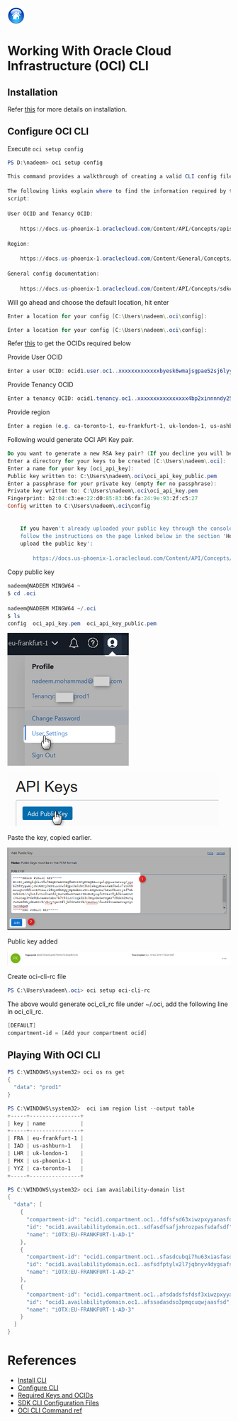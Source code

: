 [![Home](../resources/home.png#center)](../README.md)

# Working With Oracle Cloud Infrastructure (OCI) CLI


## Installation

Refer [this](https://docs.cloud.oracle.com/iaas/Content/API/SDKDocs/cliinstall.htm) for more details on installation.


## Configure OCI CLI

Execute `oci setup config`

```Powershell
PS D:\nadeem> oci setup config
```

```Powershell
This command provides a walkthrough of creating a valid CLI config file.
 
The following links explain where to find the information required by this
script:
 
User OCID and Tenancy OCID:
 
    https://docs.us-phoenix-1.oraclecloud.com/Content/API/Concepts/apisigningkey.htm#Other
 
Region:
 
    https://docs.us-phoenix-1.oraclecloud.com/Content/General/Concepts/regions.htm
 
General config documentation:
 
    https://docs.us-phoenix-1.oraclecloud.com/Content/API/Concepts/sdkconfig.htm
```

Will go ahead and choose the default location, hit enter

```Powershell
Enter a location for your config [C:\Users\nadeem\.oci\config]:
```

```Powershell
Enter a location for your config [C:\Users\nadeem\.oci\config]:
```

Refer [this](GettingOCIDs.md) to get the OCIDs required below

Provide User OCID

```Powershell
Enter a user OCID: ocid1.user.oc1..xxxxxxxxxxxxxbyesk6wmajsgpae52sj6lyyyyyyyyyy
```
Provide Tenancy OCID

```Powershell
Enter a tenancy OCID: ocid1.tenancy.oc1..xxxxxxxxxxxxxxxx4bp2xinnnndy25ps6csc7yyyyyyyyyyyy
```
Provide region

```Powershell
Enter a region (e.g. ca-toronto-1, eu-frankfurt-1, uk-london-1, us-ashburn-1, us-phoenix-1): eu-frankfurt-1
```

Following would generate OCI API Key pair.

```Powershell
Do you want to generate a new RSA key pair? (If you decline you will be asked to supply the path to an existing key.) [Y/n]: Y
Enter a directory for your keys to be created [C:\Users\nadeem\.oci]:
Enter a name for your key [oci_api_key]:
Public key written to: C:\Users\nadeem\.oci\oci_api_key_public.pem
Enter a passphrase for your private key (empty for no passphrase):
Private key written to: C:\Users\nadeem\.oci\oci_api_key.pem
Fingerprint: b2:04:c3:ee:22:d0:85:83:b6:fa:24:9e:93:2f:c5:27
Config written to C:\Users\nadeem\.oci\config

 
    If you haven't already uploaded your public key through the console,
    follow the instructions on the page linked below in the section 'How to
    upload the public key':
 
        https://docs.us-phoenix-1.oraclecloud.com/Content/API/Concepts/apisigningkey.htm#How2
```
Copy public key

```Powershell
nadeem@NADEEM MINGW64 ~
$ cd .oci
 
nadeem@NADEEM MINGW64 ~/.oci
$ ls
config  oci_api_key.pem  oci_api_key_public.pem

```


![](../resources/oci-user-settings.png)

![](../resources/oci-add-public-key.png)

Paste the key, copied earlier.

![](../resources/oci-add-public-key-dialog.png)

Public key added

![](../resources/ocid-public-key-added.png)


Create oci-cli-rc file

```Powershell
PS C:\Users\nadeem\.oci> oci setup oci-cli-rc
```

The above would generate oci_cli_rc file under ~/.oci, add the following line in oci_cli_rc.

```Powershell
[DEFAULT]
compartment-id = [Add your compartment ocid]
```

## Playing With OCI CLI

```Powershell
PS C:\WINDOWS\system32> oci os ns get
{
  "data": "prod1"
}
```

```Powershell
PS C:\WINDOWS\system32>  oci iam region list --output table
+-----+----------------+
| key | name           |
+-----+----------------+
| FRA | eu-frankfurt-1 |
| IAD | us-ashburn-1   |
| LHR | uk-london-1    |
| PHX | us-phoenix-1   |
| YYZ | ca-toronto-1   |
+-----+----------------+
```

```Powershell
PS C:\WINDOWS\system32> oci iam availability-domain list
{
  "data": [
    {
      "compartment-id": "ocid1.compartment.oc1..fdfsfsd63xiwzpxyyanasfdsfsdfsd",
      "id": "ocid1.availabilitydomain.oc1..sdfasdfsafjxhrozpasfsdafsdf",
      "name": "iOTX:EU-FRANKFURT-1-AD-1"
    },
    {
      "compartment-id": "ocid1.compartment.oc1..sfasdcubqi7hu63xiasfasdfsadfsdf",
      "id": "ocid1.availabilitydomain.oc1..asfsdfptylx2l7jqbnyv4dygsafsdassafsadf",
      "name": "iOTX:EU-FRANKFURT-1-AD-2"
    },
    {
      "compartment-id": "ocid1.compartment.oc1..afsdadsfsfdsf3xiwzpxyyasfsdf",
      "id": "ocid1.availabilitydomain.oc1..afssadasdso3pmqcuqwjaasfsd",
      "name": "iOTX:EU-FRANKFURT-1-AD-3"
    }
  ]
}
```

# References
* [Install CLI](https://docs.cloud.oracle.com/iaas/Content/API/SDKDocs/cliinstall.htm)
* [Configure CLI](https://docs.cloud.oracle.com/iaas/Content/API/SDKDocs/cliconfigure.htm)
* [Required Keys and OCIDs](https://docs.cloud.oracle.com/iaas/Content/API/Concepts/apisigningkey.htm#How)
* [SDK CLI Configuration Files](https://docs.cloud.oracle.com/iaas/Content/API/Concepts/sdkconfig.htm)
* [OCI CLI Command ref](https://docs.cloud.oracle.com/iaas/tools/oci-cli/latest/oci_cli_docs/cmdref/setup/config.html)